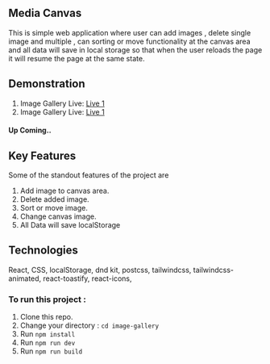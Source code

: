## Media Canvas
This is simple web application where user can add images , delete single image and multiple , can sorting or move functionality at the canvas area and all data will save in local storage so that when the user reloads the page it will resume the page at the same state.
## Demonstration
1. Image Gallery Live: [Live 1](https://ir-image-gallery.netlify.app/)  
2. Image Gallery Live: [Live 1](https://ir-image-gallery.netlify.app/)  

#### Up Coming..


## Key Features

Some of the standout features of the project are

1.  Add image to canvas area.
2.  Delete added image.
3.  Sort or move image.
4.  Change canvas image.
5.  All Data will save localStorage

## Technologies

React, CSS, localStorage, dnd kit, postcss, tailwindcss, tailwindcss-animated, react-toastify, react-icons, 

### To run this project :

1. Clone this repo.
2. Change your directory : `cd image-gallery`
3. Run `npm install`
4. Run `npm run dev`
5. Run `npm run build`
